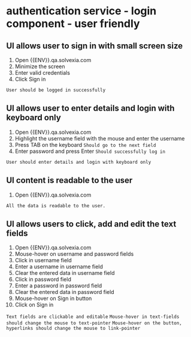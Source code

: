 # authentication service - login component - user friendly

## UI allows user to sign in with small screen size

1. Open {{ENV}}.qa.solvexia.com 
2. Minimize the screen 
3. Enter valid credentials
4. Click Sign in

`User should be logged in successfully`

## UI allows user to enter details and login with keyboard only

1. Open {{ENV}}.qa.solvexia.com
2. Highlight the username field with the mouse and enter the username
3. Press TAB on the keyboard
   `Should go to the next field`
4. Enter password and press Enter
   `Should successfully log in`

`User should enter details and login with keyboard only`

## UI content is readable to the user

1. Open {{ENV}}.qa.solvexia.com

`All the data is readable to the user.`

## UI allows users to click, add and edit the text fields

1. Open {{ENV}}.qa.solvexia.com
2. Mouse-hover on username and password fields
3. Click in username field
4. Enter a username in username field
5. Clear the entered data in username field
6. Click in password field
7. Enter a password in password field
8. Clear the entered data in password field
9. Mouse-hover on Sign in button
10. Click on Sign in

`Text fields are clickable and editable`
`Mouse-hover in text-fields should change the mouse to text-pointer`
`Mouse-hover on the button, hyperlinks should change the mouse to link-pointer`